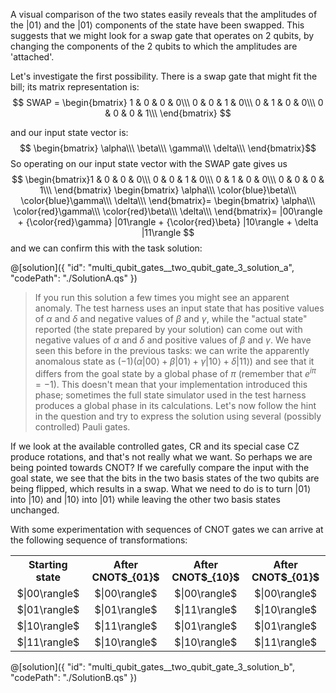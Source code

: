 A visual comparison of the two states easily reveals that the amplitudes of the $|01\rangle$ and the $|01\rangle$ components of the state have been swapped. This suggests that we might look for a swap gate that operates on 2 qubits, by changing the components of the 2 qubits to which the amplitudes are 'attached'.

Let's investigate the first possibility. There is a swap gate that might fit the bill; its matrix representation is:
$$
SWAP = 
 \begin{bmatrix} 1 & 0 & 0 & 0\\\ 0 & 0 & 1 & 0\\\ 0 & 1 & 0 & 0\\\ 0 & 0 & 0 & 1\\\ \end{bmatrix}
 $$
 
 and our input state vector is:
$$
\begin{bmatrix} \alpha\\\ \beta\\\ \gamma\\\ \delta\\\ \end{bmatrix}$$
So operating on our input state vector with the SWAP gate gives us
$$
 \begin{bmatrix}1 & 0 & 0 & 0\\\ 0 & 0 & 1 & 0\\\ 0 & 1 & 0 & 0\\\ 0 & 0 & 0 & 1\\\ \end{bmatrix}
\begin{bmatrix} \alpha\\\ \color{blue}\beta\\\ \color{blue}\gamma\\\ \delta\\\ \end{bmatrix}=
\begin{bmatrix} \alpha\\\ \color{red}\gamma\\\ \color{red}\beta\\\ \delta\\\ \end{bmatrix}=
|00\rangle + {\color{red}\gamma} |01\rangle + {\color{red}\beta} |10\rangle + \delta |11\rangle
$$
and we can confirm this with the task solution:



@[solution]({
"id": "multi_qubit_gates__two_qubit_gate_3_solution_a",
"codePath": "./SolutionA.qs"
})
> If you run this solution a few times you might see an apparent anomaly. The test harness uses an input state that has positive values of $\alpha$ and $\delta$ and negative values of $\beta$ and $\gamma$, while
the "actual state" reported (the state prepared by your solution) can come out with negative values of $\alpha$ and $\delta$ and positive values of $\beta$ and $\gamma$. 
We have seen this before in the previous tasks: we can write the apparently anomalous state as $(-1)(\alpha|00\rangle + \beta |01\rangle + \gamma |10\rangle + \delta |11\rangle)$ and see that it differs from the goal state by a global phase of $\pi$ (remember that $e^{i\pi}=-1$). This doesn't mean that your implementation introduced this phase; sometimes the full state simulator used in the test harness produces a global phase in its calculations.
Let's now  follow the hint in the question and try to express the solution using several (possibly controlled) Pauli gates.

If we look at the available controlled gates, CR and its special case CZ produce rotations, and that's not really what we want. So perhaps we are being pointed towards CNOT? If we carefully compare the input with the goal state, we see that the bits in the two basis states of the two qubits are being flipped, which results in a swap. What we need to do is to turn $|01\rangle$ into $|10\rangle$ and $|10\rangle$ into $|01\rangle$ while leaving the other two basis states unchanged.

With some experimentation with sequences of CNOT gates we can arrive at the following sequence of transformations:

<table>
  <col width="150"/>
  <col width="150"/>
  <col width="150"/>
  <col width="150"/>
  <tr>
    <th style="text-align:center">Starting state</th>
    <th style="text-align:center">After CNOT$_{01}$</th>
    <th style="text-align:center">After CNOT$_{10}$</th>
    <th style="text-align:center">After CNOT$_{01}$</th>
  </tr>
  <tr>
    <td style="text-align:center">$|00\rangle$</td>
    <td style="text-align:center">$|00\rangle$</td>
    <td style="text-align:center">$|00\rangle$</td>
    <td style="text-align:center">$|00\rangle$</td>
  </tr>
  <tr>
    <td style="text-align:center">$|01\rangle$</td>
    <td style="text-align:center">$|01\rangle$</td>
    <td style="text-align:center">$|11\rangle$</td>
    <td style="text-align:center">$|10\rangle$</td>
  </tr>
  <tr>
    <td style="text-align:center">$|10\rangle$</td>
    <td style="text-align:center">$|11\rangle$</td>
    <td style="text-align:center">$|01\rangle$</td>
    <td style="text-align:center">$|01\rangle$</td>
  </tr>
  <tr>
    <td style="text-align:center">$|11\rangle$</td>
    <td style="text-align:center">$|10\rangle$</td>
    <td style="text-align:center">$|10\rangle$</td>
    <td style="text-align:center">$|11\rangle$</td>
  </tr>
</table>


@[solution]({
"id": "multi_qubit_gates__two_qubit_gate_3_solution_b",
"codePath": "./SolutionB.qs"
})